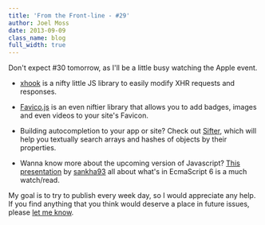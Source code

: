 ```yaml
---
title: 'From the Front-line - #29'
author: Joel Moss
date: 2013-09-09
class_name: blog
full_width: true
---
```


Don't expect #30 tomorrow, as I'll be a little busy watching the Apple event.

- [xhook](https://github.com/jpillora/xhook) is a nifty little JS library to easily modify XHR requests and responses.

- [Favico.js](http://lab.ejci.net/favico.js/) is an even niftier library that allows you to add badges, images and even videos to your site's Favicon.

- Building autocompletion to your app or site? Check out [Sifter](https://github.com/brianreavis/sifter.js), which will help you textually search arrays and hashes of objects by their properties.

- Wanna know more about the upcoming version of Javascript? [This presentation](http://sankhs.com/jschannel-es6) by [sankha93](https://twitter.com/sankha93) all about what's in EcmaScript 6 is a much watch/read.

My goal is to try to publish every week day, so I would appreciate any help. If you find anything that you think would deserve a place in future issues, please [let me know](mailto:jmoss@codio.com).
